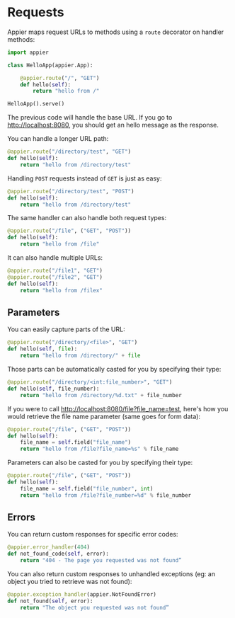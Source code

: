 # Requests

Appier maps request URLs to methods using a ``route`` decorator on handler methods:

```python
import appier

class HelloApp(appier.App):

    @appier.route("/", "GET")
    def hello(self):
        return "hello from /"

HelloApp().serve()
```

The previous code will handle the base URL. If you go to [http://localhost:8080](http://localhost:8080), you should get an hello message as the response.

You can handle a longer URL path:

```python
@appier.route("/directory/test", "GET")
def hello(self):
    return "hello from /directory/test"
```

Handling ``POST`` requests instead of ``GET`` is just as easy:

```python
@appier.route("/directory/test", "POST")
def hello(self):
    return "hello from /directory/test"
```

The same handler can also handle both request types:

```python
@appier.route("/file", ("GET", "POST"))
def hello(self):
    return "hello from /file"
```

It can also handle multiple URLs:

```python
@appier.route("/file1", "GET")
@appier.route("/file2", "GET")
def hello(self):
    return "hello from /filex"
```

## Parameters

You can easily capture parts of the URL:

```python
@appier.route("/directory/<file>", "GET")
def hello(self, file):
    return "hello from /directory/" + file
```

Those parts can be automatically casted for you by specifying their type:

```python
@appier.route("/directory/<int:file_number>", "GET")
def hello(self, file_number):
    return "hello from /directory/%d.txt" + file_number
```

If you were to call [http://localhost:8080/file?file_name=test](http://localhost:8080/file?file_name=test),
here's how you would retrieve the file name parameter (same goes for form data):

```python
@appier.route("/file", ("GET", "POST"))
def hello(self):
    file_name = self.field("file_name")
    return "hello from /file?file_name=%s" % file_name
```

Parameters can also be casted for you by specifying their type:

```python
@appier.route("/file", ("GET", "POST"))
def hello(self):
    file_name = self.field("file_number", int)
    return "hello from /file?file_number=%d" % file_number
```

## Errors

You can return custom responses for specific error codes:

```python
@appier.error_handler(404)
def not_found_code(self, error):
    return "404 - The page you requested was not found”
```

You can also return custom responses to unhandled exceptions 
(eg: an object you tried to retrieve was not found):

```python
@appier.exception_handler(appier.NotFoundError)
def not_found(self, error):
    return "The object you requested was not found”
```
